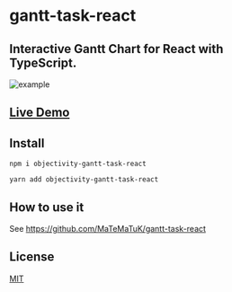 # gantt-task-react

## Interactive Gantt Chart for React with TypeScript.

![example](https://user-images.githubusercontent.com/26743903/88215863-f35d5f00-cc64-11ea-81db-e829e6e9b5c8.png)

## [Live Demo](https://matematuk.github.io/gantt-task-react/)

## Install

```
npm i objectivity-gantt-task-react
```

```
yarn add objectivity-gantt-task-react
```

## How to use it

See https://github.com/MaTeMaTuK/gantt-task-react

## License

[MIT](https://oss.ninja/mit/jaredpalmer/)
